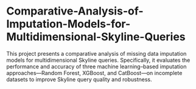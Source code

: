 # Comparative-Analysis-of-Imputation-Models-for-Multidimensional-Skyline-Queries
This project presents a comparative analysis of missing data imputation models for multidimensional Skyline queries. Specifically, it evaluates the performance and accuracy of three machine learning–based imputation approaches—Random Forest, XGBoost, and CatBoost—on incomplete datasets to improve Skyline query quality and robustness.
